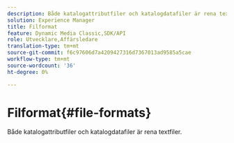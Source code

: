 ```yaml
---
description: Både katalogattributfiler och katalogdatafiler är rena textfiler.
solution: Experience Manager
title: Filformat
feature: Dynamic Media Classic,SDK/API
role: Utvecklare,Affärsledare
translation-type: tm+mt
source-git-commit: f6c97606d7a4209427316d7367013ad9585a5cae
workflow-type: tm+mt
source-wordcount: '36'
ht-degree: 0%

---
```



# Filformat{#file-formats}

Både katalogattributfiler och katalogdatafiler är rena textfiler.

